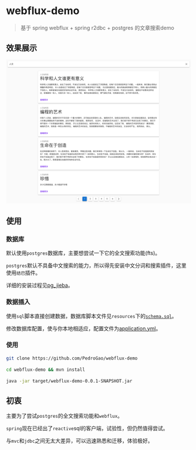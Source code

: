 # webflux-demo

> 基于 spring webflux + spring r2dbc + postgres 的文章搜索demo

## 效果展示

![截图](./cut1.png)

## 使用

### 数据库 
默认使用`postgres`数据库，主要想尝试一下它的全文搜索功能(fts)。

`postgres`默认不具备中文搜索的能力，所以得先安装中文分词和搜索插件，这里使用`结巴`插件。

详细的安装过程见[pg_jieba](https://github.com/jaiminpan/pg_jieba)。

### 数据插入

使用`sql`脚本直接创建数据，数据库脚本文件见`resources`下的[`schema.sql`](https://github.com/PedroGao/webflux-demo/blob/master/src/main/resources/schema.sql)。

修改数据库配置，使与你本地相适应，配置文件为[application.yml](https://github.com/PedroGao/webflux-demo/blob/master/src/main/resources/application.yml)。

### 使用

```bash
git clone https://github.com/PedroGao/webflux-demo
```

```bash
cd webflux-demo && mvn install
```

```bash
java -jar target/webflux-demo-0.0.1-SNAPSHOT.jar
```

## 初衷

主要为了尝试`postgres`的全文搜索功能和`webflux`。

`spring`现在已经出了`reactive`sql的客户端，试验性，但仍然值得尝试。

与`mvc`和`jdbc`之间无太大差异，可以迅速熟悉和迁移，体验极好。



